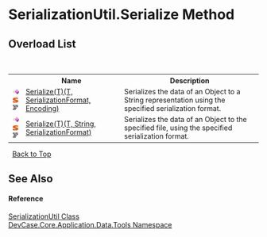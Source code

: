 # SerializationUtil.Serialize Method 
 


## Overload List
&nbsp;<table><tr><th></th><th>Name</th><th>Description</th></tr><tr><td>![Public method](media/pubmethod.gif "Public method")![Static member](media/static.gif "Static member")![Code example](media/CodeExample.png "Code example")</td><td><a href="M_DevCase_Core_Application_Data_Tools_SerializationUtil_Serialize__1">Serialize(T)(T, SerializationFormat, Encoding)</a></td><td>
Serializes the data of an Object to a String representation using the specified serialization format.</td></tr><tr><td>![Public method](media/pubmethod.gif "Public method")![Static member](media/static.gif "Static member")![Code example](media/CodeExample.png "Code example")</td><td><a href="M_DevCase_Core_Application_Data_Tools_SerializationUtil_Serialize__1_1">Serialize(T)(T, String, SerializationFormat)</a></td><td>
Serializes the data of an Object to the specified file, using the specified serialization format.</td></tr></table>&nbsp;
<a href="#serializationutil.serialize-method">Back to Top</a>

## See Also


#### Reference
<a href="T_DevCase_Core_Application_Data_Tools_SerializationUtil">SerializationUtil Class</a><br /><a href="N_DevCase_Core_Application_Data_Tools">DevCase.Core.Application.Data.Tools Namespace</a><br />